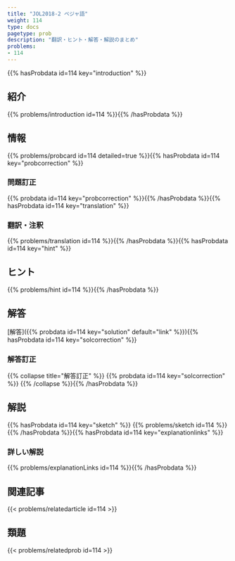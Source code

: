 ```yaml
---
title: "JOL2018-2 ベジャ語"
weight: 114
type: docs
pagetype: prob
description: "翻訳・ヒント・解答・解説のまとめ"
problems: 
- 114
---
```


{{% hasProbdata id=114 key="introduction" %}}

## 紹介

{{% problems/introduction id=114 %}}{{% /hasProbdata %}}

## 情報

{{% problems/probcard id=114 detailed=true %}}{{% hasProbdata id=114 key="probcorrection" %}}

### 問題訂正

{{% probdata id=114 key="probcorrection" %}}{{% /hasProbdata %}}{{% hasProbdata id=114 key="translation" %}}

### 翻訳・注釈

{{% problems/translation id=114 %}}{{% /hasProbdata %}}{{% hasProbdata id=114 key="hint" %}}

## ヒント

{{% problems/hint id=114 %}}{{% /hasProbdata %}}

## 解答

[解答]({{% probdata id=114 key="solution" default="link" %}}){{% hasProbdata id=114 key="solcorrection" %}}

### 解答訂正

{{% collapse title="解答訂正" %}}
{{% probdata id=114 key="solcorrection" %}}
{{% /collapse %}}{{% /hasProbdata %}}

## 解説

{{% hasProbdata id=114 key="sketch" %}}
{{% problems/sketch id=114 %}}
{{% /hasProbdata %}}{{% hasProbdata id=114 key="explanationlinks" %}}

### 詳しい解説

{{% problems/explanationLinks id=114 %}}{{% /hasProbdata %}}

## 関連記事

{{< problems/relatedarticle id=114 >}}

## 類題

{{< problems/relatedprob id=114 >}}
